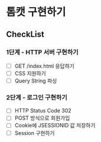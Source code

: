 # 톰캣 구현하기

## CheckList

### 1단계 - HTTP 서버 구현하기
- [ ] GET /index.html 응답하기
- [ ] CSS 지원하기
- [ ] Query String 파싱

### 2단계 - 로그인 구현하기 
- [ ] HTTP Status Code 302
- [ ] POST 방식으로 회원가입
- [ ] Cookie에 JSESSIONID 값 저장하기
- [ ] Session 구현하기
